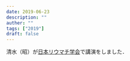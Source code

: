 ```yaml
---
date: 2019-06-23
description: ""
auther: ""
tags: ["2019"]
draft: false
---
```

清水（昭）が[日本リウマチ学会](https://www.congre.co.jp/ai-info/)で講演をしました．
<!--more-->
